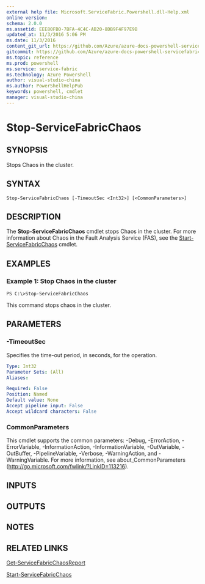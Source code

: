 ```yaml
---
external help file: Microsoft.ServiceFabric.Powershell.dll-Help.xml
online version:
schema: 2.0.0
ms.assetid: EEE80FB0-7BFA-4C4C-AB20-8DB9F4F97E9B
updated_at: 11/3/2016 5:06 PM
ms.date: 11/3/2016
content_git_url: https://github.com/Azure/azure-docs-powershell-servicefabric/blob/master/Service-Fabric-cmdlets/ServiceFabric/vlatest/Stop-ServiceFabricChaos.md
gitcommit: https://github.com/Azure/azure-docs-powershell-servicefabric/blob/79292df3c325e2a04987a559a1141637740ddd4c/Service-Fabric-cmdlets/ServiceFabric/vlatest/Stop-ServiceFabricChaos.md
ms.topic: reference
ms.prod: powershell
ms.service: service-fabric
ms.technology: Azure Powershell
author: visual-studio-china
ms.author: PowerShellHelpPub
keywords: powershell, cmdlet
manager: visual-studio-china
---
```


# Stop-ServiceFabricChaos

## SYNOPSIS
Stops Chaos in the cluster.

## SYNTAX

```
Stop-ServiceFabricChaos [-TimeoutSec <Int32>] [<CommonParameters>]
```

## DESCRIPTION
The **Stop-ServiceFabricChaos** cmdlet stops Chaos in the cluster.
For more information about Chaos in the Fault Analysis Service (FAS), see the [Start-ServiceFabricChaos](./Start-ServiceFabricChaos.md) cmdlet.

## EXAMPLES

### Example 1: Stop Chaos in the cluster
```
PS C:\>Stop-ServiceFabricChaos
```

This command stops chaos in the cluster.

## PARAMETERS

### -TimeoutSec
Specifies the time-out period, in seconds, for the operation.

```yaml
Type: Int32
Parameter Sets: (All)
Aliases:

Required: False
Position: Named
Default value: None
Accept pipeline input: False
Accept wildcard characters: False
```

### CommonParameters
This cmdlet supports the common parameters: -Debug, -ErrorAction, -ErrorVariable, -InformationAction, -InformationVariable, -OutVariable, -OutBuffer, -PipelineVariable, -Verbose, -WarningAction, and -WarningVariable. For more information, see about_CommonParameters (http://go.microsoft.com/fwlink/?LinkID=113216).

## INPUTS

## OUTPUTS

## NOTES

## RELATED LINKS

[Get-ServiceFabricChaosReport](xref:ServiceFabric/vlatest/Get-ServiceFabricChaosReport.md)

[Start-ServiceFabricChaos](xref:ServiceFabric/vlatest/Start-ServiceFabricChaos.md)
